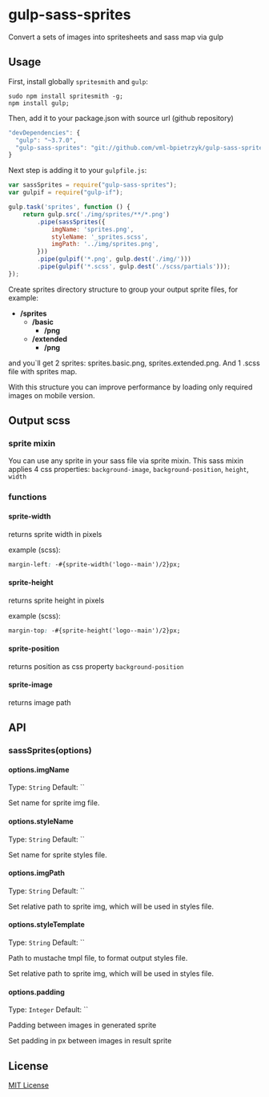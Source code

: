 gulp-sass-sprites
=================

Convert a sets of images into spritesheets and sass map via gulp


## Usage

First, install globally `spritesmith` and `gulp`:

```shell
sudo npm install spritesmith -g;
npm install gulp;
```

Then, add it to your package.json with source url (github repository)

```javascript
"devDependencies": {
  "gulp": "~3.7.0",
  "gulp-sass-sprites": "git://github.com/vml-bpietrzyk/gulp-sass-sprites.git"
}
```

Next step is adding it to your `gulpfile.js`:

```javascript
var sassSprites = require("gulp-sass-sprites");
var gulpif = require("gulp-if");

gulp.task('sprites', function () {
    return gulp.src('./img/sprites/**/*.png')
        .pipe(sassSprites({
            imgName: 'sprites.png',
            styleName: '_sprites.scss',
            imgPath: '../img/sprites.png',
        }))
        .pipe(gulpif('*.png', gulp.dest('./img/')))
        .pipe(gulpif('*.scss', gulp.dest('./scss/partials')));
});
```
Create sprites directory structure to group your output sprite files, for example:

* **/sprites**
    * **/basic**
        * **/png**
    * **/extended**
         * **/png**


and you`ll get 2 sprites: sprites.basic.png, sprites.extended.png. And 1 .scss file with sprites map.

With this structure you can improve performance by loading only required images on mobile version.

## Output scss

### sprite mixin
You can use any sprite in your sass file via sprite mixin.
This sass mixin applies 4 css properties:
`background-image`, `background-position`, `height`, `width`

### functions

#### sprite-width
returns sprite width in pixels

example (scss):
```css
margin-left: -#{sprite-width('logo--main')/2}px;
```

#### sprite-height
returns sprite height in pixels

example (scss):
```css
margin-top: -#{sprite-height('logo--main')/2}px;
```

#### sprite-position
returns position as css property `background-position`

#### sprite-image
returns image path


## API

### sassSprites(options)

#### options.imgName
Type: `String`
Default: ``

Set name for sprite img file.

#### options.styleName
Type: `String`
Default: ``

Set name for sprite styles file.

#### options.imgPath
Type: `String`
Default: ``

Set relative path to sprite img, which will be used in styles file.

#### options.styleTemplate
Type: `String`
Default: ``

Path to mustache tmpl file, to format output styles file.

Set relative path to sprite img, which will be used in styles file.


#### options.padding
Type: `Integer`
Default: ``

Padding between images in generated sprite

Set padding in px between images in result sprite

## License

[MIT License](http://en.wikipedia.org/wiki/MIT_License)
